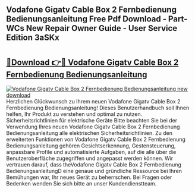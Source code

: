 ## Vodafone Gigatv Cable Box 2 Fernbedienung Bedienungsanleitung Free Pdf Download - Part-WCs New Repair Owner Guide - User Service Edition 3aSKx

# <h2><a href="http://df35ruh.blite.top/?on=Vodafone+Gigatv+Cable+Box+2+Fernbedienung+Bedienungsanleitung">🔗Download 👉🔴 Vodafone Gigatv Cable Box 2 Fernbedienung Bedienungsanleitung</a></h2>

[![Vodafone Gigatv Cable Box 2 Fernbedienung Bedienungsanleitung new download](https://i.imgur.com/lujVjoI.png)](http://df35ruh.blite.top/?on=Vodafone+Gigatv+Cable+Box+2+Fernbedienung+Bedienungsanleitung)
Herzlichen Glückwunsch zu Ihrem neuen Vodafone Gigatv Cable Box 2 Fernbedienung Bedienungsanleitung! Dieses Benutzerhandbuch soll Ihnen helfen, Ihr Produkt zu verstehen und optimal zu nutzen. Sicherheitsrichtlinien für elektrische Geräte Bitte beachten Sie bei der Verwendung Ihres neuen Vodafone Gigatv Cable Box 2 Fernbedienung Bedienungsanleitung alle elektrischen Sicherheitsrichtlinien. Zu den erweiterten Funktionen von Vodafone Gigatv Cable Box 2 Fernbedienung Bedienungsanleitung gehören Gesichtserkennung, Gestensteuerung, anpassbare Profile und automatisierte Aufgaben, auf die alle über die Benutzeroberfläche zugegriffen und angepasst werden können. Wir vertrauen darauf, dass theVodafone Gigatv Cable Box 2 Fernbedienung BedienungsanleitungD eine genaue und gründliche Ressource bei Ihren Bemühungen war, Ihr neues Gerät zu beherrschen. Bei Fragen oder Bedenken wenden Sie sich bitte an unser Kundendienstteam.
